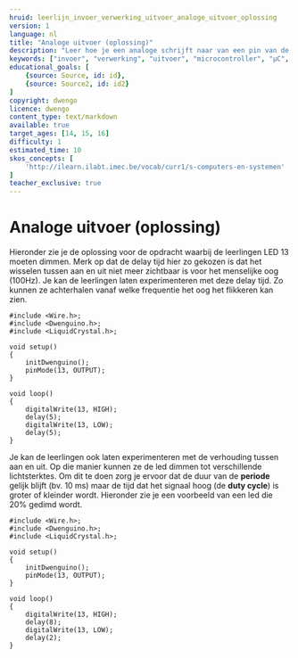 ```yaml
---
hruid: leerlijn_invoer_verwerking_uitvoer_analoge_uitvoer_oplossing
version: 1
language: nl
title: "Analoge uitvoer (oplossing)"
description: "Leer hoe je een analoge schrijft naar van een pin van de µC."
keywords: ["invoer", "verwerking", "uitvoer", "microcontroller", "µC", "arduino", "dwenguino", "analogWrite"]
educational_goals: [
    {source: Source, id: id}, 
    {source: Source2, id: id2}
]
copyright: dwengo
licence: dwengo
content_type: text/markdown
available: true
target_ages: [14, 15, 16]
difficulty: 1
estimated_time: 10
skos_concepts: [
    'http://ilearn.ilabt.imec.be/vocab/curr1/s-computers-en-systemen'
]
teacher_exclusive: true
---
```


# Analoge uitvoer (oplossing)

Hieronder zie je de oplossing voor de opdracht waarbij de leerlingen LED 13 moeten dimmen. Merk op dat de delay tijd hier zo gekozen is dat het wisselen tussen aan en uit niet meer zichtbaar is voor het menselijke oog (100Hz). Je kan de leerlingen laten experimenteren met deze delay tijd. Zo kunnen ze achterhalen vanaf welke frequentie het oog het flikkeren kan zien.

```arduino
#include <Wire.h>;
#include <Dwenguino.h>;
#include <LiquidCrystal.h>;

void setup()
{
    initDwenguino();
    pinMode(13, OUTPUT);
}

void loop()
{
    digitalWrite(13, HIGH);
    delay(5);
    digitalWrite(13, LOW);
    delay(5);
}
```

Je kan de leerlingen ook laten experimenteren met de verhouding tussen aan en uit. Op die manier kunnen ze de led dimmen tot verschillende lichtsterktes. Om dit te doen zorg je ervoor dat de duur van de **periode** gelijk blijft (bv. 10 ms) maar de tijd dat het signaal hoog (de **duty cycle**) is groter of kleinder wordt. Hieronder zie je een voorbeeld van een led die 20% gedimd wordt.

```arduino
#include <Wire.h>;
#include <Dwenguino.h>;
#include <LiquidCrystal.h>;

void setup()
{
    initDwenguino();
    pinMode(13, OUTPUT);
}

void loop()
{
    digitalWrite(13, HIGH);
    delay(8);
    digitalWrite(13, LOW);
    delay(2);
}
```